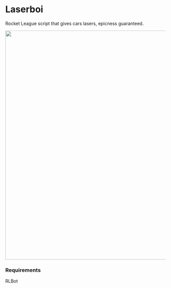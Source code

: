# Laserboi
Rocket League script that gives cars lasers, epicness guaranteed.

[<img src="https://user-images.githubusercontent.com/6313423/85569806-2810d300-b633-11ea-8494-7410f8aac18a.gif" width="720"/>](https://i.imgur.com/OANQzms.mp4)

### Requirements

RLBot
